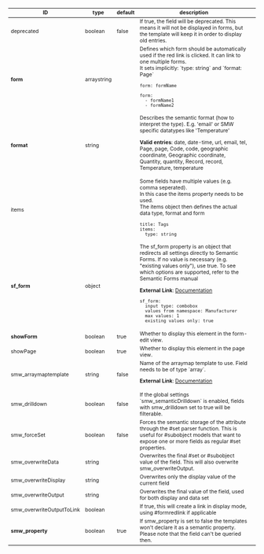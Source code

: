 <table class="schema-table" style="font-size: 0.75em;">
   <thead>
       <tr>
           <th>ID</th>
           <th>type</th>
           <th>default</th>
           <th>description</th>
           <th></th>
       </tr>
   </thead>
   <tbody>
       <tr>
           <td class="schema-propertyName">deprecated</td>
           <td class="schema-propertyType"><span class="schema-type schema-type-boolean">boolean</span></td>
           <td class="schema-defaultValue">false</td>
           <td class="schema-description">If true, the field will be deprecated. This means it will not be
displayed in forms, but the template will keep it in order to display old entries.
</td>
           <td class="schema-specific schema-specific-domain" title="domain specific"></td>
       </tr>
       <tr>
           <td class="schema-propertyName"><strong>form</strong></td>
           <td class="schema-propertyType"><span class="schema-type schema-type-array">array</span><span class="schema-type schema-type-string">string</span></td>
           <td class="schema-defaultValue"></td>
           <td class="schema-description">Defines which form should be automatically used if the red link is clicked.
It can link to one multiple forms.<br>
It sets implicitly: `type: string`  and `format: Page`
<pre class="schema-example"><code>form: formName
</code></pre><pre class="schema-example"><code>form:
  - formName1
  - formName2
</code></pre></td>
           <td class="schema-specific schema-specific-domain" title="domain specific"></td>
       </tr>
       <tr>
           <td class="schema-propertyName"><strong>format</strong></td>
           <td class="schema-propertyType"><span class="schema-type schema-type-string">string</span></td>
           <td class="schema-defaultValue"></td>
           <td class="schema-description">Describes the semantic format (how to interpret the type).
E.g. 'email' or SMW specific datatypes like 'Temperature'
<p class="schema-enum"><strong>Valid entries</strong>: date, date-time, url, email, tel, Page, page, Code, code, geographic coordinate, Geographic coordinate, Quantity, quantity, Record, record, Temperature, temperature</p></td>
           <td class="schema-specific schema-specific-domain" title="domain specific"></td>
       </tr>
       <tr>
           <td class="schema-propertyName">items</td>
           <td class="schema-propertyType"></td>
           <td class="schema-defaultValue"></td>
           <td class="schema-description">Some fields have multiple values (e.g. comma seperated).<br>
In this case the items property needs to be used.<br>
The items object then defines the actual data type, format and form
<pre class="schema-example"><code>title: Tags
items:
  type: string
</code></pre></td>
           <td class="schema-specific schema-specific-domain" title="domain specific"></td>
       </tr>
       <tr>
           <td class="schema-propertyName"><strong>sf_form</strong></td>
           <td class="schema-propertyType"><span class="schema-type schema-type-object">object</span></td>
           <td class="schema-defaultValue"></td>
           <td class="schema-description">The sf_form property is an object that redirects all settings directly to Semantic Forms.
If no value is necessary (e.g. "existing values only"), use true.
To see which options are supported, refer to the Semantic Forms manual
<p class="schema-link"><strong>External Link</strong>: <a href="https://www.mediawiki.org/wiki/Extension:Semantic_Forms/Defining_forms#.27field.27_tag target="_blank">Documentation</a></p><pre class="schema-example"><code>sf_form:
  input type: combobox
  values from namespace: Manufacturer
  max values: 1
  existing values only: true
</code></pre></td>
           <td class="schema-specific schema-specific-platform" title="platform specific"></td>
       </tr>
       <tr>
           <td class="schema-propertyName"><strong>showForm</strong></td>
           <td class="schema-propertyType"><span class="schema-type schema-type-boolean">boolean</span></td>
           <td class="schema-defaultValue">true</td>
           <td class="schema-description">Whether to display this element in the form-edit view.</td>
           <td class="schema-specific schema-specific-domain" title="domain specific"></td>
       </tr>
       <tr>
           <td class="schema-propertyName">showPage</td>
           <td class="schema-propertyType"><span class="schema-type schema-type-boolean">boolean</span></td>
           <td class="schema-defaultValue">true</td>
           <td class="schema-description">Whether to display this element in the page view.</td>
           <td class="schema-specific schema-specific-domain" title="domain specific"></td>
       </tr>
       <tr>
           <td class="schema-propertyName">smw_arraymaptemplate</td>
           <td class="schema-propertyType"><span class="schema-type schema-type-string">string</span></td>
           <td class="schema-defaultValue">false</td>
           <td class="schema-description">Name of the arraymap template to use. Field needs to be of type `array`.
<p class="schema-link"><strong>External Link</strong>: <a href="https://www.mediawiki.org/wiki/Extension:Semantic_Forms/Semantic_Forms_and_templates#arraymaptemplate target="_blank">Documentation</a></p></td>
           <td class="schema-specific schema-specific-platform" title="platform specific"></td>
       </tr>
       <tr>
           <td class="schema-propertyName">smw_drilldown</td>
           <td class="schema-propertyType"><span class="schema-type schema-type-boolean">boolean</span></td>
           <td class="schema-defaultValue">false</td>
           <td class="schema-description">If the global settings `smw_semanticDrilldown` is enabled, fields
with smw_drilldown set to true will be filterable.
</td>
           <td class="schema-specific schema-specific-platform" title="platform specific"></td>
       </tr>
       <tr>
           <td class="schema-propertyName">smw_forceSet</td>
           <td class="schema-propertyType"><span class="schema-type schema-type-boolean">boolean</span></td>
           <td class="schema-defaultValue">false</td>
           <td class="schema-description">Forces the semantic storage of the attribute through the #set parser function.
This is useful for #subobject models that want to expose one or more fields as regular #set properties.
</td>
           <td class="schema-specific schema-specific-platform" title="platform specific"></td>
       </tr>
       <tr>
           <td class="schema-propertyName">smw_overwriteData</td>
           <td class="schema-propertyType"><span class="schema-type schema-type-string">string</span></td>
           <td class="schema-defaultValue"></td>
           <td class="schema-description">Overwrites the final #set or #subobject value of the field. This
will also overwrite smw_overwriteOutput.
</td>
           <td class="schema-specific schema-specific-implementation" title="implementation specific"></td>
       </tr>
       <tr>
           <td class="schema-propertyName">smw_overwriteDisplay</td>
           <td class="schema-propertyType"><span class="schema-type schema-type-string">string</span></td>
           <td class="schema-defaultValue"></td>
           <td class="schema-description">Overwrites only the display value of the current field
</td>
           <td class="schema-specific schema-specific-implementation" title="implementation specific"></td>
       </tr>
       <tr>
           <td class="schema-propertyName">smw_overwriteOutput</td>
           <td class="schema-propertyType"><span class="schema-type schema-type-string">string</span></td>
           <td class="schema-defaultValue"></td>
           <td class="schema-description">Overwrites the final value of the field, used for both display and data set
</td>
           <td class="schema-specific schema-specific-implementation" title="implementation specific"></td>
       </tr>
       <tr>
           <td class="schema-propertyName">smw_overwriteOutputToLink</td>
           <td class="schema-propertyType"><span class="schema-type schema-type-boolean">boolean</span></td>
           <td class="schema-defaultValue"></td>
           <td class="schema-description">If true, this will create a link in display mode, using #formredlink if applicable
</td>
           <td class="schema-specific schema-specific-platform" title="platform specific"></td>
       </tr>
       <tr>
           <td class="schema-propertyName"><strong>smw_property</strong></td>
           <td class="schema-propertyType"><span class="schema-type schema-type-boolean">boolean</span></td>
           <td class="schema-defaultValue">true</td>
           <td class="schema-description">If smw_property is set to false the templates won't declare it as a semantic property.
Please note that the field can't be queried then.
</td>
           <td class="schema-specific schema-specific-platform" title="platform specific"></td>
       </tr>
   </tbody>
</table>

